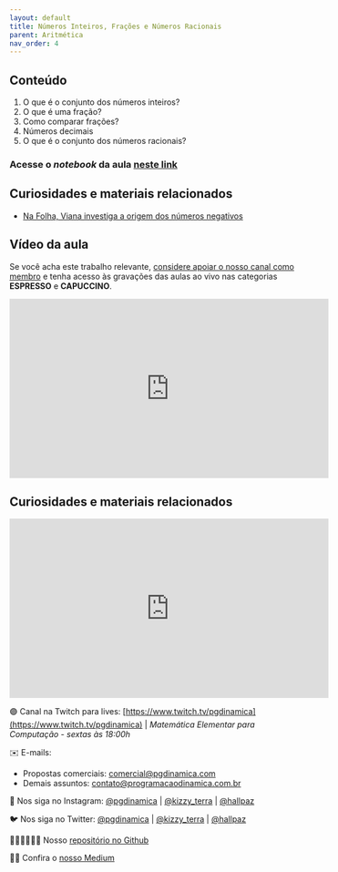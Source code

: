 ```yaml
---
layout: default
title: Números Inteiros, Frações e Números Racionais
parent: Aritmética
nav_order: 4
---
```


## Conteúdo 

1. O que é o conjunto dos números inteiros?
2. O que é uma fração?
3. Como comparar frações?
4. Números decimais
5. O que é o conjunto dos números racionais?

### Acesse o *notebook* da aula <a href="/notebooks/mec004_fracoes.html" target="_black">neste link</a>

## Curiosidades e materiais relacionados

* [Na Folha, Viana investiga a origem dos números negativos](https://impa.br/noticias/na-folha-viana-investiga-a-origem-dos-numeros-negativos/)

## Vídeo da aula

Se você acha este trabalho relevante, [considere apoiar o nosso canal como membro](https://youtube.com/join) e tenha acesso às gravações das aulas ao vivo nas categorias **ESPRESSO** e **CAPUCCINO**.


<iframe width="560" height="315" src="https://www.youtube.com/embed/npOPopVpPyo" frameborder="0" allow="accelerometer; autoplay; clipboard-write; encrypted-media; gyroscope; picture-in-picture" allowfullscreen></iframe>

## Curiosidades e materiais relacionados

<iframe width="560" height="315" src="https://www.youtube.com/embed/9nWMXIXNGdU" frameborder="0" allow="accelerometer; autoplay; clipboard-write; encrypted-media; gyroscope; picture-in-picture" allowfullscreen></iframe>


🟣 Canal na Twitch para lives: [https://www.twitch.tv/pgdinamica](https://www.twitch.tv/pgdinamica) | *Matemática Elementar para Computação - sextas às 18:00h*


✉️ E-mails:
* Propostas comerciais: [comercial@pgdinamica.com](mailto:comercial@pgdinamica.com)
* Demais assuntos: [contato@programacaodinamica.com.br](mailto:comercial@pgdinamica.com)

📸 Nos siga no Instagram: [@pgdinamica](https://instagram.com/pgdinamica) | [@kizzy_terra](https://instagram.com/kizzy_terra) | [@hallpaz](https://instagram.com/hallpaz)

🐦 Nos siga no Twitter: [@pgdinamica](https://twitter.com/pgdinamica) | [@kizzy_terra](https://twitter.com/kizzy_terra) | [@hallpaz](https://twitter.com/hallpaz)

👩🏾‍💻👨🏾‍💻 Nosso [repositório no Github](https://github.com/programacaodinamica)

✍🏾 Confira o [nosso Medium](https://medium.com/programacaodinamica)